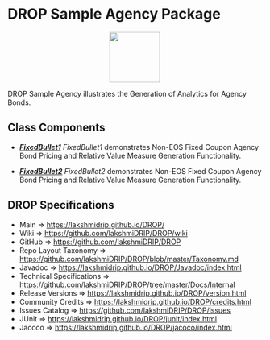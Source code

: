 # DROP Sample Agency Package

<p align="center"><img src="https://github.com/lakshmiDRIP/DROP/blob/master/DRIP_Logo.gif?raw=true" width="100"></p>

DROP Sample Agency illustrates the Generation of Analytics for Agency Bonds.


## Class Components

 * [***FixedBullet1***](https://github.com/lakshmiDRIP/DROP/tree/master/src/main/java/org/drip/sample/agency/FixedBullet1.java)
 <i>FixedBullet1</i> demonstrates Non-EOS Fixed Coupon Agency Bond Pricing and Relative Value Measure
 Generation Functionality.

 * [***FixedBullet2***](https://github.com/lakshmiDRIP/DROP/tree/master/src/main/java/org/drip/sample/agency/FixedBullet2.java)
 <i>FixedBullet2</i> demonstrates Non-EOS Fixed Coupon Agency Bond Pricing and Relative Value Measure
 Generation Functionality.


## DROP Specifications

 * Main                     => https://lakshmidrip.github.io/DROP/
 * Wiki                     => https://github.com/lakshmiDRIP/DROP/wiki
 * GitHub                   => https://github.com/lakshmiDRIP/DROP
 * Repo Layout Taxonomy     => https://github.com/lakshmiDRIP/DROP/blob/master/Taxonomy.md
 * Javadoc                  => https://lakshmidrip.github.io/DROP/Javadoc/index.html
 * Technical Specifications => https://github.com/lakshmiDRIP/DROP/tree/master/Docs/Internal
 * Release Versions         => https://lakshmidrip.github.io/DROP/version.html
 * Community Credits        => https://lakshmidrip.github.io/DROP/credits.html
 * Issues Catalog           => https://github.com/lakshmiDRIP/DROP/issues
 * JUnit                    => https://lakshmidrip.github.io/DROP/junit/index.html
 * Jacoco                   => https://lakshmidrip.github.io/DROP/jacoco/index.html
